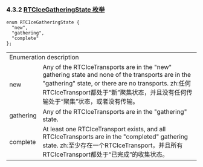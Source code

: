 ### 4.3.2 [RTCIceGatheringState 枚举](http://w3c.github.io/webrtc-pc/#rtcicegatheringstate-enum)

```
enum RTCIceGatheringState {
  "new",
  "gathering",
  "complete"
};
```

<table>
	<tr>
		<td colspan="2">
		Enumeration description
		</td>
	</tr>
	<tr>
		<td>
		new
		</td>
		<td>
		Any of the RTCIceTransports are in the "new" gathering state and none of the transports are in the "gathering" state, or there are no transports.
		zh:任何RTCIceTransport都处于“新”聚集状态，并且没有任何传输处于“聚集”状态，或者没有传输。
		</td>
	</tr>
	<tr>
		<td>
		gathering
		</td>
		<td>
		Any of the RTCIceTransports are in the "gathering" state.
		</td>
	</tr>
	<tr>
		<td>
		complete
		</td>
		<td>
		At least one RTCIceTransport exists, and all RTCIceTransports are in the "completed" gathering state.
		zh:至少存在一个RTCIceTransport，并且所有RTCIceTransport都处于“已完成”的收集状态。
		</td>
	</tr>
</table>

